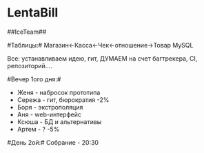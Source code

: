 # LentaBill

##IceTeam##

#Таблицы:#
Магазин<-Касса<-Чек<-отношение->Товар
MySQL

Все: устанавливаем идею, гит, ДУМАЕМ на счет багтрекера, CI, репозиторий….

#Вечер 1ого дня:#
- Женя - набросок прототипа
- Сережа - гит, бюрократия -2%
- Боря - экстрополяция
- Аня - web-интерфейс
- Ксюша - БД и альтернативы
- Артем - ? -5%

#День 2ой:#
Собрание - 20:30

